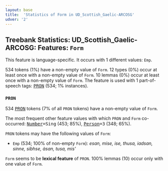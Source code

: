 ```yaml
---
layout: base
title:  'Statistics of Form in UD_Scottish_Gaelic-ARCOSG'
udver: '2'
---
```


## Treebank Statistics: UD_Scottish_Gaelic-ARCOSG: Features: `Form`

This feature is language-specific.
It occurs with 1 different values: `Emp`.

534 tokens (1%) have a non-empty value of `Form`.
12 types (0%) occur at least once with a non-empty value of `Form`.
10 lemmas (0%) occur at least once with a non-empty value of `Form`.
The feature is used with 1 part-of-speech tags: <tt><a href="gd_arcosg-pos-PRON.html">PRON</a></tt> (534; 1% instances).

### `PRON`

534 <tt><a href="gd_arcosg-pos-PRON.html">PRON</a></tt> tokens (7% of all `PRON` tokens) have a non-empty value of `Form`.

The most frequent other feature values with which `PRON` and `Form` co-occurred: <tt><a href="gd_arcosg-feat-Number.html">Number</a></tt><tt>=Sing</tt> (453; 85%), <tt><a href="gd_arcosg-feat-Person.html">Person</a></tt><tt>=3</tt> (348; 65%).

`PRON` tokens may have the following values of `Form`:

* `Emp` (534; 100% of non-empty `Form`): <em>esan, mise, ise, thusa, iadsan, sinne, sibhse, àsan, tusa, mis'</em>

`Form` seems to be **lexical feature** of `PRON`. 100% lemmas (10) occur only with one value of `Form`.

